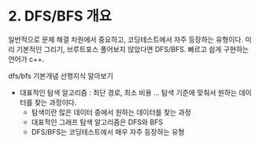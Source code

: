 # 2. DFS/BFS 개요

일반적으로 문제 해결 차원에서 중요하고, 코딩테스트에서 자주 등장하는 유형이다. 미리 기본적인 그리기, 브루트포스 풀어보지 않았다면 DFS/BFS. 빠르고 쉽게 구현하는 언어가 c++.

dfs/bfs 기본개념 선행지식 알아보기

* 대표적인 탐색 알고리즘 : 최단 경로, 최소 비용 ... 탐색 기준에 맞춰서 원하는 데이터를 찾는 과정이다. 
    * 탐색이란 많은 데이터 중에서 원하는 데이터를 찾는 과정
    * 대표적인 그래프 탐색 알고리즘은 DFS와 BFS
    * DFS/BFS는 코딩테스트에서 매우 자주 등장하는 유형

 